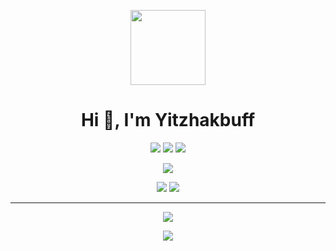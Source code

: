 <!-- Header with cover image -->
<p align="center">
  <img src="https://imgur.com/b16qhpm.png" width="120px">
</p>

<h1 align="center">Hi 👋, I'm Yitzhakbuff</h1>

<p align="center">
  <img src="https://img.shields.io/badge/C%23-5C2D91?style=for-the-badge&logo=c-sharp&logoColor=white">
  <img src="https://img.shields.io/badge/Python-3776AB?style=for-the-badge&logo=python&logoColor=white">
  <img src="https://img.shields.io/badge/I_Like-You-FF69B4?style=for-the-badge&logo=heart&logoColor=white">
</p>
<p align="center">
  <a href="https://www.youtube.com/@codeybyte">
    <img src="https://img.shields.io/badge/YouTube-Subscribe-FF0000?style=for-the-badge&logo=youtube&logoColor=white">
  </a>
</p>

<p align="center">
  <img src="https://github-readme-stats.vercel.app/api?username=Yitzhakbuff&show_icons=true&hide_border=true&bg_color=gray&title_color=cyan&icon_color=cyan&text_color=white&hide_title=true">
  <img src="https://github-readme-stats.vercel.app/api/top-langs/?username=Yitzhakbuff&layout=compact&hide_border=true&bg_color=gray&title_color=cyan&icon_color=cyan&text_color=white&hide_title=true">
</p>

---

<p align="center">
  <img src="https://github-readme-streak-stats.herokuapp.com/?user=Yitzhakbuff&theme=graywhite&hide_border=true&background=gray&stroke=cyan&ring=cyan&fire=cyan&currStreakLabel=white">
</p>

<p align="center">
  <img src="https://activity-graph.herokuapp.com/graph?username=Yitzhakbuff&theme=graywhite&bg_color=gray&line=cyan&point=cyan&area=true&color=cyan">
</p>
